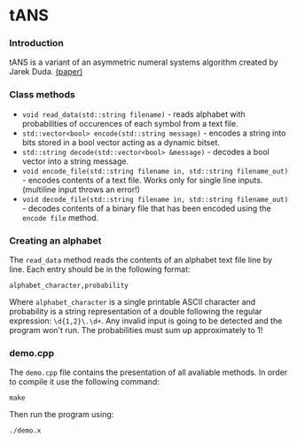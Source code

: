 # tANS

### Introduction
tANS is a variant of an asymmetric numeral systems algorithm created by Jarek Duda. [(paper)](https://arxiv.org/abs/1311.2540)

### Class methods
- `void read_data(std::string filename)` - reads alphabet with probabilities of occurences of each symbol from a text file.
- `std::vector<bool> encode(std::string message)` - encodes a string into bits stored in a bool vector acting as a dynamic bitset.
- `std::string decode(std::vector<bool> &message)` - decodes a bool vector into a string message.
- `void encode_file(std::string filename in, std::string filename_out)` - encodes contents of a text file. Works only for single line inputs. (multiline input throws an error!)
- `void decode_file(std::string filename in, std::string filename_out)` - decodes contents of a binary file that has been encoded using the `encode file` method.

### Creating an alphabet
The `read_data` method reads the contents of an alphabet text file line by line. Each entry should be in the following format:
```
alphabet_character,probability
```
Where `alphabet_character` is a single printable ASCII character and probability is a string representation of a double following the regular expression: `\d{1,2}\.\d+`. Any invalid input is going to be detected and the program won't run. The probabilities must sum up approximately to 1!

### demo.cpp
The `demo.cpp` file contains the presentation of all avaliable methods. In order to compile it use the following command:
```
make
```
Then run the program using:
```
./demo.x
```
